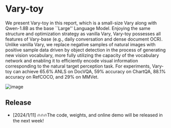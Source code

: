 # Vary-toy
We present Vary-toy in this report, which is a small-size Vary along with Qwen-1.8B as the base ``Large'' Language Model. Enjoying the same structure and optimization strategy as vanilla Vary, Vary-toy possesses all features of Vary-base (e.g., daily conversation and dense document OCR). Unlike vanilla Vary, we replace negative samples of natural images with positive sample data driven by object detection in the process of generating new vision vocabulary, more fully utilizing the capacity of the vocabulary network and enabling it to efficiently encode visual information corresponding to the natural target perception task. For experiments, Vary-toy can achieve 65.6% ANLS on DocVQA, 59% accuracy on ChartQA, 88.1% accuracy on RefCOCO, and 29% on MMVet.


![image](https://github.com/Ucas-HaoranWei/Vary-toy/assets/50487563/b77603dd-d0eb-4000-b863-2d4a357ee272)

## Release
- [2024/1/11] 🔥🔥🔥The code, weights, and online demo will be released in the next week!


